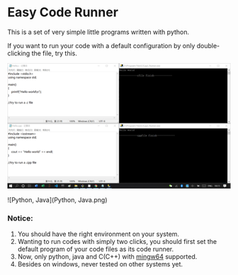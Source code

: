 # Easy Code Runner

This is a set of very simple little programs written with python.

If you want to run your code with a default configuration by only double-clicking the file, try this.

![C(C++)](C(C++).png)

![Python, Java](Python, Java.png)

### Notice:

1. You should have the right environment on your system.
2. Wanting to run codes with simply two clicks, you should first set the default program of your code files as its code runner.
3. Now, only python, java and C(C++) with [mingw64](http://www.mingw-w64.org/doku.php) supported.
4. Besides on windows, never tested on other systems yet.
